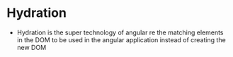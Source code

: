 # Hydration

- Hydration is the super technology of angular re  the matching elements in the DOM to be used in the angular application instead of creating the new DOM 